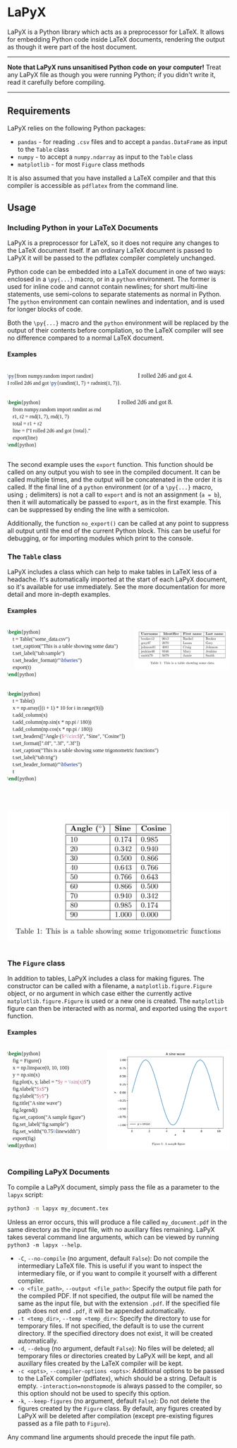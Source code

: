 <style>
    .sidebyside{
        display: flex;
        flex-direction: row;
        flex-wrap: wrap;
        gap: 1cm;
        width: 100%;
    }

    .sidebyside > pre, 
    .sidebyside > p {
        width: 40%;
        flex-grow: 1;
    }

    .latex {
        font-family: "Times New Roman", Times, serif;
    }
</style>

# LaPyX

LaPyX is a Python library which acts as a preprocessor for LaTeX. It allows for embedding Python code inside LaTeX documents, rendering the output as though it were part of the host document.

---

**Note that LaPyX runs unsanitised Python code on your computer!** Treat any LaPyX file as though you were running Python; if you didn't write it, read it carefully before compiling.

---

## Requirements

LaPyX relies on the following Python packages:
 - `pandas` - for reading `.csv` files and to accept a `pandas.DataFrame` as input to the `Table` class
 - `numpy` - to accept a `numpy.ndarray` as input to the `Table` class
- `matplotlib` - for most `Figure` class methods

It is also assumed that you have installed a LaTeX compiler and that this compiler is accessible as `pdflatex` from the command line.

## Usage

### Including Python in your LaTeX Documents

LaPyX is a preprocessor for LaTeX, so it does not require any changes to the LaTeX document itself. If an ordinary LaTeX document is passed to LaPyX it will be passed to the pdflatex compiler completely unchanged.

Python code can be embedded into a LaTeX document in one of two ways: enclosed in a `\py{...}` macro, or in a `python` environment. The former is used for inline code and cannot contain newlines; for short multi-line statements, use semi-colons to separate statements as normal in Python. The `python` environment can contain newlines and indentation, and is used for longer blocks of code.

Both the `\py{...}` macro and the `python` environment will be replaced by the output of their contents before compilation, so the LaTeX compiler will see no difference compared to a normal LaTeX document.

#### Examples

<div class = "sidebyside">

```latex
\py{from numpy.random import randint}
I rolled 2d6 and got \py{randint(1, 7) + radnint(1, 7)}.
```

<p class="latex">
I rolled 2d6 and got 4.
</p>
</div>

<div class="sidebyside">

```latex
\begin{python}
    from numpy.random import randint as rnd
    r1, r2 = rnd(1, 7), rnd(1, 7)
    total = r1 + r2
    line = f"I rolled 2d6 and got {total}."
    export(line)
\end{python}
```
<p class="latex">
I rolled 2d6 and got 8.
</p>
</div>

The second example uses the `export` function. This function should be called on any output you wish to see in the compiled document. It can be called multiple times, and the output will be concatenated in the order it is called. If the final line of a `python` environment (or of a `\py{...}` macro, using `;` delimiters) is not a call to `export` and is not an assignment (`a = b`), then it will automatically be passed to `export`, as in the first example. This can be suppressed by ending the line with a semicolon.

Additionally, the function `no_export()` can be called at any point to suppress all output until the end of the current Python block. This can be useful for debugging, or for importing modules which print to the console.

### The `Table` class

LaPyX includes a class which can help to make tables in LaTeX less of a headache. It's automatically imported at the start of each LaPyX document, so it's available for use immediately. See the more documentation for more detail and more in-depth examples.

#### Examples

<div class="sidebyside">

```latex
\begin{python}
    t = Table("some_data.csv")
    t.set_caption("This is a table showing some data")
    t.set_label("tab:sample")
    t.set_header_format(r"\bfseries")
    export(t)
\end{python}
```

![](examples/table.png)
</div>

<div class="sidebyside">

```latex
\begin{python}
    t = Table()
    x = np.array([(i + 1) * 10 for i in range(9)])
    t.add_column(x)
    t.add_column(np.sin(x * np.pi / 180))
    t.add_column(np.cos(x * np.pi / 180))
    t.set_headers(["Angle ($^\\circ$)", "Sine", "Cosine"])
    t.set_format([".0f", ".3f", ".3f"])
    t.set_caption("This is a table showing some trigonometric functions")
    t.set_label("tab:trig")
    t.set_header_format(r"\bfseries")
    t   
\end{python}
```
![](examples/trig.png)
</div>

### The `Figure` class

In addition to tables, LaPyX includes a class for making figures. The constructor can be called with a filename, a `matplotlib.figure.Figure` object, or no argument in which case either the currently active `matplotlib.figure.Figure` is used or a new one is created. The `matplotlib` figure can then be interacted with as normal, and exported using the `export` function.

#### Examples

<div class="sidebyside">

```latex
\begin{python}
    fig = Figure()
    x = np.linspace(0, 10, 100)
    y = np.sin(x)
    fig.plot(x, y, label = "$y = \\sin(x)$")
    fig.xlabel("$x$")
    fig.ylabel("$y$")
    fig.title("A sine wave")
    fig.legend()
    fig.set_caption("A sample figure")
    fig.set_label("fig:sample")
    fig.set_width("0.75\\linewidth")
    export(fig)
\end{python}
```

![](examples/plot.png)
</div>

### Compiling LaPyX Documents

To compile a LaPyX document, simply pass the file as a parameter to the `lapyx` script:

```bash
python3 -m lapyx my_document.tex
```

Unless an error occurs, this will produce a file called `my_document.pdf` in the same directory as the input file, with no auxillary files remaining. LaPyX takes several command line arguments, which can be viewed by running `python3 -m lapyx --help`.

- `-C`, `--no-compile` (no argument, default `False`): Do not compile the intermediary LaTeX file. This is useful if you want to inspect the intermediary file, or if you want to compile it yourself with a different compiler.
- `-o <file_path>`, `--output <file_path>`: Specify the output file path for the compiled PDF. If not specified, the output file will be named the same as the input file, but with the extension `.pdf`. If the specified file path does not end `.pdf`, it will be appended automatically.
- `-t <temp_dir>`, `--temp <temp_dir>`: Specify the directory to use for temporary files. If not specified, the default is to use the current directory. If the specified directory does not exist, it will be created automatically.
- `-d`, `--debug` (no argument, default `False`): No files will be deleted; all temporary files or directories created by LaPyX will be kept, and all auxillary files created by the LaTeX compiler will be kept.
- `-c <opts>`, `--compiler-options <opts>`: Additional options to be passed to the LaTeX compiler (pdflatex), which should be a string. Default is empty. `-interaction=nonstopmode` is always passed to the compiler, so this option should not be used to specify this option.
- `-k`, `--keep-figures` (no argument, default `False`): Do not delete the figures created by the `Figure` class. By default, any figures created by LaPyX will be deleted after compilation (except pre-existing figures passed as a file path to `Figure`).

Any command line arguments should precede the input file path.